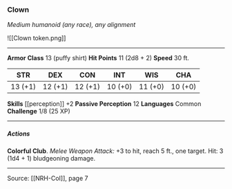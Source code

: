 ### Clown
_Medium humanoid (any race), any alignment_

![[Clown token.png]]


---

**Armor Class** 13 (puffy shirt)
**Hit Points** 11 (2d8 + 2)
**Speed** 30 ft.

| STR     | DEX     | CON     | INT     | WIS     | CHA     |
|---------|---------|---------|---------|---------|---------|
| 13 (+1) | 12 (+1) | 12 (+1) | 10 (+0) | 11 (+0) | 10 (+0) |

**Skills** [[perception]] +2
**Passive Perception** 12
**Languages** Common
**Challenge** 1/8 (25 XP)

---

##### Actions
**Colorful Club**. _Melee Weapon Attack:_ +3 to hit, reach 5 ft., one target. Hit: 3 (1d4 + 1) bludgeoning damage.


---

Source: [[NRH-CoI]], page 7